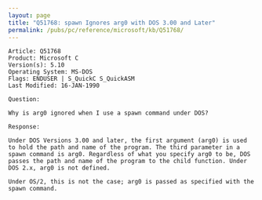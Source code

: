 ```yaml
---
layout: page
title: "Q51768: spawn Ignores arg0 with DOS 3.00 and Later"
permalink: /pubs/pc/reference/microsoft/kb/Q51768/
---
```


	Article: Q51768
	Product: Microsoft C
	Version(s): 5.10
	Operating System: MS-DOS
	Flags: ENDUSER | S_QuickC S_QuickASM
	Last Modified: 16-JAN-1990
	
	Question:
	
	Why is arg0 ignored when I use a spawn command under DOS?
	
	Response:
	
	Under DOS Versions 3.00 and later, the first argument (arg0) is used
	to hold the path and name of the program. The third parameter in a
	spawn command is arg0. Regardless of what you specify arg0 to be, DOS
	passes the path and name of the program to the child function. Under
	DOS 2.x, arg0 is not defined.
	
	Under OS/2, this is not the case; arg0 is passed as specified with the
	spawn command.
